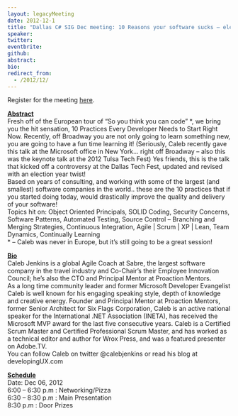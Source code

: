 ```yaml
---
layout: legacyMeeting
date: 2012-12-1
title: "Dallas C# SIG Dec meeting: 10 Reasons your software sucks – election year edition!"
speaker:
twitter:
eventbrite:
github:
abstract:
bio:
redirect_from:
  - /2012/12/
---
```


<p>Register for the meeting&nbsp;<a href="https://www.eventbrite.com/event/4905790351#">here</a>.</p>
<p><strong><span style="text-decoration: underline;">Abstract</span></strong><br />
Fresh off of the European tour of &#8220;So you think you can code&#8221; *, we bring you the hit sensation, 10 Practices Every Developer Needs to Start Right Now. Recently, off Broadway you are not only going to learn something new, you are going to have a fun time learning it! (Seriously, Caleb recently gave this talk at the Microsoft office in New York&#8230; right off Broadway &#8211; also this was the keynote talk at the 2012 Tulsa Tech Fest) Yes friends, this is the talk that kicked off a controversy at the Dallas Tech Fest, updated and revised with an election year twist!<br />
Based on years of consulting, and working with some of the largest (and smallest) software companies in the world.. these are the 10 practices that if you started doing today, would drastically improve the quality and delivery of your software!<br />
Topics hit on: Object Oriented Principals, SOLID Coding, Security Concerns, Software Patterns, Automated Testing, Source Control &#8211; Branching and Merging Strategies, Continuous Integration, Agile | Scrum | XP | Lean, Team Dynamics, Continually Learning<br />
* &#8211; Caleb was never in Europe, but it&#8217;s still going to be a great session!</p>
<p><strong><span style="text-decoration: underline;">Bio</span><br />
</strong>Caleb Jenkins is a global Agile Coach at Sabre, the largest software company in the travel industry and Co-Chair&#8217;s their Employee Innovation Council; he&#8217;s also the CTO and Principal Mentor at Proaction Mentors.<br />
As a long time community leader and former Microsoft Developer Evangelist Caleb is well known for his engaging speaking style, depth of knowledge and creative energy. Founder and Principal Mentor at Proaction Mentors, former Senior Architect for Six Flags Corporation, Caleb is an active national speaker for the International .NET Association (INETA), has received the Microsoft MVP award for the last five consecutive years. Caleb is a Certified Scrum Master and Certified Professional Scrum Master, and has worked as a technical editor and author for Wrox Press, and was a featured presenter on Adobe.TV.<br />
You can follow Caleb on twitter @calebjenkins or read his blog at developingUX.com</p>
<p><strong><span style="text-decoration: underline;">Schedule</span></strong><br />
Date: Dec 06, 2012<br />
6:00 &#8211; 6:30 p.m : Networking/Pizza<br />
6:30 &#8211; 8:30 p.m : Main Presentation<br />
8:30 p.m : Door Prizes</p>

